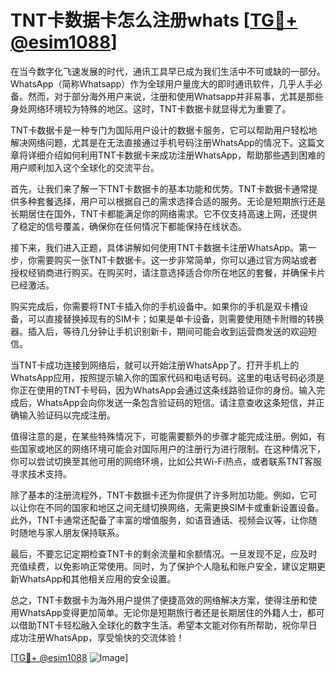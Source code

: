# TNT卡数据卡怎么注册whats [[TG💪+ @esim1088](https://t.me/s/esim1088)]

在当今数字化飞速发展的时代，通讯工具早已成为我们生活中不可或缺的一部分。WhatsApp（简称Whatsapp）作为全球用户量庞大的即时通讯软件，几乎人手必备。然而，对于部分海外用户来说，注册和使用Whatsapp并非易事，尤其是那些身处网络环境较为特殊的地区。这时，TNT卡数据卡就显得尤为重要了。

TNT卡数据卡是一种专门为国际用户设计的数据卡服务，它可以帮助用户轻松地解决网络问题，尤其是在无法直接通过手机号码注册WhatsApp的情况下。这篇文章将详细介绍如何利用TNT卡数据卡来成功注册WhatsApp，帮助那些遇到困难的用户顺利加入这个全球化的交流平台。

首先，让我们来了解一下TNT卡数据卡的基本功能和优势。TNT卡数据卡通常提供多种套餐选择，用户可以根据自己的需求选择合适的服务。无论是短期旅行还是长期居住在国外，TNT卡都能满足你的网络需求。它不仅支持高速上网，还提供了稳定的信号覆盖，确保你在任何情况下都能保持在线状态。

接下来，我们进入正题，具体讲解如何使用TNT卡数据卡注册WhatsApp。第一步，你需要购买一张TNT卡数据卡。这一步非常简单，你可以通过官方网站或者授权经销商进行购买。在购买时，请注意选择适合你所在地区的套餐，并确保卡片已经激活。

购买完成后，你需要将TNT卡插入你的手机设备中。如果你的手机是双卡槽设备，可以直接替换掉现有的SIM卡；如果是单卡设备，则需要使用随卡附赠的转换器。插入后，等待几分钟让手机识别新卡，期间可能会收到运营商发送的欢迎短信。

当TNT卡成功连接到网络后，就可以开始注册WhatsApp了。打开手机上的WhatsApp应用，按照提示输入你的国家代码和电话号码。这里的电话号码必须是你正在使用的TNT卡号码，因为WhatsApp会通过这条线路验证你的身份。输入完成后，WhatsApp会向你发送一条包含验证码的短信。请注意查收这条短信，并正确输入验证码以完成注册。

值得注意的是，在某些特殊情况下，可能需要额外的步骤才能完成注册。例如，有些国家或地区的网络环境可能会对国际用户的注册行为进行限制。在这种情况下，你可以尝试切换至其他可用的网络环境，比如公共Wi-Fi热点，或者联系TNT客服寻求技术支持。

除了基本的注册流程外，TNT卡数据卡还为你提供了许多附加功能。例如，它可以让你在不同的国家和地区之间无缝切换网络，无需更换SIM卡或重新设置设备。此外，TNT卡通常还配备了丰富的增值服务，如语音通话、视频会议等，让你随时随地与家人朋友保持联系。

最后，不要忘记定期检查TNT卡的剩余流量和余额情况。一旦发现不足，应及时充值续费，以免影响正常使用。同时，为了保护个人隐私和账户安全，建议定期更新WhatsApp和其他相关应用的安全设置。

总之，TNT卡数据卡为海外用户提供了便捷高效的网络解决方案，使得注册和使用WhatsApp变得更加简单。无论你是短期旅行者还是长期居住的外籍人士，都可以借助TNT卡轻松融入全球化的数字生活。希望本文能对你有所帮助，祝你早日成功注册WhatsApp，享受愉快的交流体验！

[[TG💪+ @esim1088](https://t.me/s/esim1088) ![Image](https://i.postimg.cc/4NQfJmqS/Snipaste-2025-05-13-00-14-12.png)]